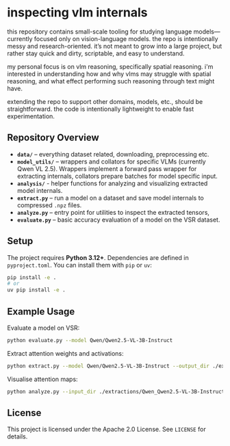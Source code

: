 # inspecting vlm internals

this repository contains small-scale tooling for studying language models—currently focused only on vision-language models. the repo is intentionally messy and research-oriented. it’s not meant to grow into a large project, but rather stay quick and dirty, scriptable, and easy to understand.

my personal focus is on vlm reasoning, specifically spatial reasoning. i'm interested in understanding how and why vlms may struggle with spatial reasoning, and what effect performing such reasoning through text might have.

extending the repo to support other domains, models, etc., should be straightforward. the code is intentionally lightweight to enable fast experimentation.

## Repository Overview

- **`data/`** – everything dataset related, downloading, preprocessing etc.
- **`model_utils/`** – wrappers and collators for specific VLMs (currently Qwen VL 2.5). Wrappers implement a forward pass wrapper for extracting internals, collators prepare batches for model specific input.
- **`analysis/`** - helper functions for analyzing and visualizing extracted model internals.
- **`extract.py`** – run a model on a dataset and save model internals to compressed `.npz` files.
- **`analyze.py`** – entry point for utilities to inspect the extracted tensors,
- **`evaluate.py`** – basic accuracy evaluation of a model on the VSR dataset.

## Setup

The project requires **Python 3.12+**. Dependencies are defined in `pyproject.toml`. You can install them with `pip` or `uv`:

```bash
pip install -e .
# or
uv pip install -e .
```

## Example Usage

Evaluate a model on VSR:

```bash
python evaluate.py --model Qwen/Qwen2.5-VL-3B-Instruct
```

Extract attention weights and activations:

```bash
python extract.py --model Qwen/Qwen2.5-VL-3B-Instruct --output_dir ./extractions
```

Visualise attention maps:

```bash
python analyze.py --input_dir ./extractions/Qwen_Qwen2.5-VL-3B-Instruct_VSR/ --sample_idx 0
```

## License

This project is licensed under the Apache 2.0 License. See `LICENSE` for details.
